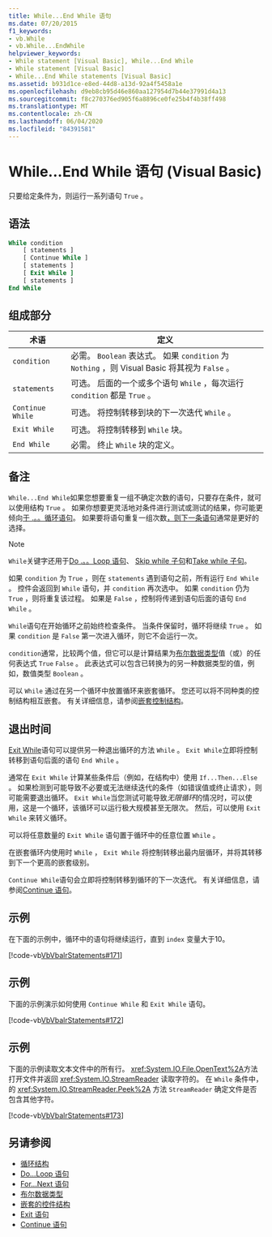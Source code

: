 ```yaml
---
title: While...End While 语句
ms.date: 07/20/2015
f1_keywords:
- vb.While
- vb.While...EndWhile
helpviewer_keywords:
- While statement [Visual Basic], While...End While
- While statement [Visual Basic]
- While...End While statements [Visual Basic]
ms.assetid: b931d1ce-e8ed-44d8-a13d-92a4f5458a1e
ms.openlocfilehash: d9eb8cb95d46e860aa127954d7b44e37991d4a13
ms.sourcegitcommit: f8c270376ed905f6a8896ce0fe25b4f4b38ff498
ms.translationtype: MT
ms.contentlocale: zh-CN
ms.lasthandoff: 06/04/2020
ms.locfileid: "84391581"
---
```

# <a name="whileend-while-statement-visual-basic"></a>While...End While 语句 (Visual Basic)
只要给定条件为，则运行一系列语句 `True` 。  
  
## <a name="syntax"></a>语法  
  
```vb  
While condition  
    [ statements ]  
    [ Continue While ]  
    [ statements ]  
    [ Exit While ]  
    [ statements ]  
End While  
```  
  
## <a name="parts"></a>组成部分  
  
|术语|定义|  
|---|---|  
|`condition`|必需。 `Boolean` 表达式。 如果 `condition` 为 `Nothing` ，则 Visual Basic 将其视为 `False` 。|  
|`statements`|可选。 后面的一个或多个语句 `While` ，每次运行 `condition` 都是 `True` 。|  
|`Continue While`|可选。 将控制转移到块的下一次迭代 `While` 。|  
|`Exit While`|可选。 将控制转移到 `While` 块。|  
|`End While`|必需。 终止 `While` 块的定义。|  
  
## <a name="remarks"></a>备注  
 `While...End While`如果您想要重复一组不确定次数的语句，只要存在条件，就可以使用结构 `True` 。 如果你想要更灵活地对条件进行测试或测试的结果，你可能更倾向[于 .。。循环语句](do-loop-statement.md)。 如果要将语句重复一组次数[，则下一条语句](for-next-statement.md)通常是更好的选择。  
  
> [!NOTE]
> `While`关键字还用于[Do .。。Loop 语句](do-loop-statement.md)、 [Skip while 子句](../queries/skip-while-clause.md)和[Take while 子句](../queries/take-while-clause.md)。  
  
 如果 `condition` 为 `True` ，则在 `statements` 遇到语句之前，所有运行 `End While` 。 控件会返回到 `While` 语句，并 `condition` 再次选中。 如果 `condition` 仍为 `True` ，则将重复该过程。 如果是 `False` ，控制将传递到语句后面的语句 `End While` 。  
  
 `While`语句在开始循环之前始终检查条件。 当条件保留时，循环将继续 `True` 。 如果 `condition` 是 `False` 第一次进入循环，则它不会运行一次。  
  
 `condition`通常，比较两个值，但它可以是计算结果为[布尔数据类型](../data-types/boolean-data-type.md)值（或）的任何表达式 `True` `False` 。 此表达式可以包含已转换为的另一种数据类型的值，例如，数值类型 `Boolean` 。  
  
 可以 `While` 通过在另一个循环中放置循环来嵌套循环。 您还可以将不同种类的控制结构相互嵌套。 有关详细信息，请参阅[嵌套控制结构](../../programming-guide/language-features/control-flow/nested-control-structures.md)。  
  
## <a name="exit-while"></a>退出时间  
 [Exit While](exit-statement.md)语句可以提供另一种退出循环的方法 `While` 。 `Exit While`立即将控制转移到语句后面的语句 `End While` 。  
  
 通常在 `Exit While` 计算某些条件后（例如，在结构中）使用 `If...Then...Else` 。 如果检测到可能导致不必要或无法继续迭代的条件（如错误值或终止请求），则可能需要退出循环。 `Exit While`当您测试可能导致*无限循环*的情况时，可以使用，这是一个循环，该循环可以运行极大规模甚至无限次。 然后，可以使用 `Exit While` 来转义循环。  
  
 可以将任意数量的 `Exit While` 语句置于循环中的任意位置 `While` 。  
  
 在嵌套循环内使用时 `While` ， `Exit While` 将控制转移出最内层循环，并将其转移到下一个更高的嵌套级别。  
  
 `Continue While`语句会立即将控制转移到循环的下一次迭代。 有关详细信息，请参阅[Continue 语句](continue-statement.md)。  
  
## <a name="example"></a>示例  
 在下面的示例中，循环中的语句将继续运行，直到 `index` 变量大于10。  
  
 [!code-vb[VbVbalrStatements#171](~/samples/snippets/visualbasic/VS_Snippets_VBCSharp/VbVbalrStatements/VB/class14.vb#171)]  
  
## <a name="example"></a>示例  
 下面的示例演示如何使用 `Continue While` 和 `Exit While` 语句。  
  
 [!code-vb[VbVbalrStatements#172](~/samples/snippets/visualbasic/VS_Snippets_VBCSharp/VbVbalrStatements/VB/class14.vb#172)]  
  
## <a name="example"></a>示例  
 下面的示例读取文本文件中的所有行。 <xref:System.IO.File.OpenText%2A>方法打开文件并返回 <xref:System.IO.StreamReader> 读取字符的。 在 `While` 条件中，的 <xref:System.IO.StreamReader.Peek%2A> 方法 `StreamReader` 确定文件是否包含其他字符。  
  
 [!code-vb[VbVbalrStatements#173](~/samples/snippets/visualbasic/VS_Snippets_VBCSharp/VbVbalrStatements/VB/class14.vb#173)]  
  
## <a name="see-also"></a>另请参阅

- [循环结构](../../programming-guide/language-features/control-flow/loop-structures.md)
- [Do...Loop 语句](do-loop-statement.md)
- [For...Next 语句](for-next-statement.md)
- [布尔数据类型](../data-types/boolean-data-type.md)
- [嵌套的控件结构](../../programming-guide/language-features/control-flow/nested-control-structures.md)
- [Exit 语句](exit-statement.md)
- [Continue 语句](continue-statement.md)
